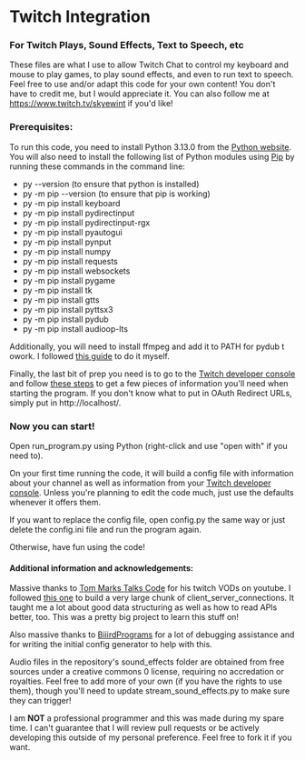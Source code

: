 # Twitch Integration
### For Twitch Plays, Sound Effects, Text to Speech, etc

These files are what I use to allow Twitch Chat to control my keyboard and mouse to play games, to play sound effects, and even to run text to speech. Feel free to use and/or adapt this code for your own content! You don't have to credit me, but I would appreciate it. You can also follow me at https://www.twitch.tv/skyewint if you'd like!

### Prerequisites:

To run this code, you need to install Python 3.13.0 from the [Python website](https://www.python.org/downloads/ "https://www.python.org/downloads/"). You will also need to install the following list of Python modules using [Pip](https://pip.pypa.io/en/stable/getting-started/ "https://pip.pypa.io/en/stable/getting-started/") by running these commands in the command line:

- py --version (to ensure that python is installed)  
- py -m pip --version (to ensure that pip is working)  
- py -m pip install keyboard  
- py -m pip install pydirectinput  
- py -m pip install pydirectinput-rgx  
- py -m pip install pyautogui  
- py -m pip install pynput  
- py -m pip install numpy  
- py -m pip install requests  
- py -m pip install websockets  
- py -m pip install pygame  
- py -m pip install tk  
- py -m pip install gtts  
- py -m pip install pyttsx3  
- py -m pip install pydub  
- py -m pip install audioop-lts  

Additionally, you will need to install ffmpeg and add it to PATH for pydub t owork. I followed [this guide](https://phoenixnap.com/kb/ffmpeg-windows) to do it myself.  

Finally, the last bit of prep you need is to go to the [Twitch developer console](https://dev.twitch.tv/console "https://dev.twitch.tv/console") and follow [these steps](https://dev.twitch.tv/docs/authentication/register-app/ "https://dev.twitch.tv/docs/authentication/register-app/") to get a few pieces of information you'll need when starting the program. If you don't know what to put in OAuth Redirect URLs, simply put in http://localhost/. 

### Now you can start!

Open run_program.py using Python (right-click and use "open with" if you need to). 

On your first time running the code, it will build a config file with information about your channel as well as information from your [Twitch developer console](https://dev.twitch.tv/console "https://dev.twitch.tv/console"). Unless you're planning to edit the code much, just use the defaults whenever it offers them. 

If you want to replace the config file, open config.py the same way or just delete the config.ini file and run the program again.

Otherwise, have fun using the code!


#### Additional information and acknowledgements:

Massive thanks to [Tom Marks Talks Code](https://coding.tommarks.xyz/ "[Tom Marks Talks Code website](https://coding.tommarks.xyz/)") for his twitch VODs on youtube. I followed [this one](https://www.youtube.com/watch?v=ca98xkF-_aY "https://www.youtube.com/watch?v=ca98xkF-_aY - Using the Twitch EventSub/Websocket API from Python (From Scratch)") to build a very large chunk of client_server_connections. It taught me a lot about good data structuring as well as how to read APIs better, too. This was a pretty big project to learn this stuff on!

Also massive thanks to [BiiirdPrograms](https://github.com/biiirdprograms) for a lot of debugging assistance and for writing the initial config generator to help with this.

Audio files in the repository's sound_effects folder are obtained from free sources under a creative commons 0 license, requiring no accredation or royalties. Feel free to add more of your own (if you have the rights to use them), though you'll need to update stream_sound_effects.py to make sure they can trigger!

I am **NOT** a professional programmer and this was made during my spare time. I can't guarantee that I will review pull requests or be actively developing this outside of my personal preference. Feel free to fork it if you want.